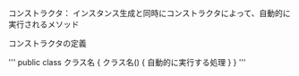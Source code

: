 コンストラクタ：
インスタンス生成と同時にコンストラクタによって、自動的に実行されるメソッド

コンストラクタの定義

'''
public class クラス名 {
  クラス名() {
    自動的に実行する処理
  }
}
'''